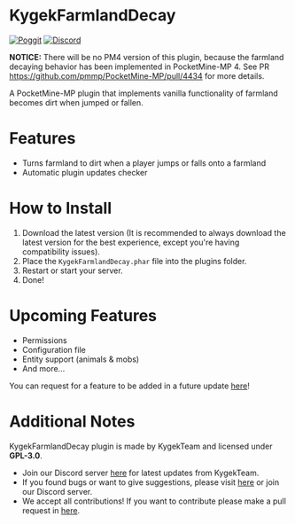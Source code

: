 # KygekFarmlandDecay

[![Poggit](https://poggit.pmmp.io/shield.dl.total/KygekFarmlandDecay)](https://poggit.pmmp.io/p/KygekFarmlandDecay)
[![Discord](https://img.shields.io/discord/735439472992321587.svg?label=&logo=discord&logoColor=ffffff&color=7389D8&labelColor=6A7EC2)](https://discord.gg/CXtqUZv)

**NOTICE:** There will be no PM4 version of this plugin, because the farmland decaying behavior has been implemented in PocketMine-MP 4. See PR https://github.com/pmmp/PocketMine-MP/pull/4434 for more details.

A PocketMine-MP plugin that implements vanilla functionality of farmland becomes dirt when jumped or fallen.

# Features

- Turns farmland to dirt when a player jumps or falls onto a farmland
- Automatic plugin updates checker

# How to Install

1. Download the latest version (It is recommended to always download the latest version for the best experience, except you're having compatibility issues).
2. Place the `KygekFarmlandDecay.phar` file into the plugins folder.
3. Restart or start your server.
4. Done!

# Upcoming Features

- Permissions
- Configuration file
- Entity support (animals & mobs)
- And more...

You can request for a feature to be added in a future update [here](https://github.com/KygekTeam/KygekFarmlandDecay/issues)!

# Additional Notes

KygekFarmlandDecay plugin is made by KygekTeam and licensed under **GPL-3.0**.

- Join our Discord server [here](https://discord.gg/CXtqUZv) for latest updates from KygekTeam.
- If you found bugs or want to give suggestions, please visit [here](https://github.com/KygekTeam/KygekFarmlandDecay/issues) or join our Discord server.
- We accept all contributions! If you want to contribute please make a pull request in [here](https://github.com/KygekTeam/KygekFarmlandDecay/pulls).
